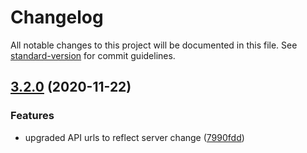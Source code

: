# Changelog

All notable changes to this project will be documented in this file. See [standard-version](https://github.com/conventional-changelog/standard-version) for commit guidelines.

## [3.2.0](https://github.com/potpiejimmy/lunchmaster3000-ui/compare/v3.1.0...v3.2.0) (2020-11-22)


### Features

* upgraded API urls to reflect server change ([7990fdd](https://github.com/potpiejimmy/lunchmaster3000-ui/commit/7990fdd38f4c8a29966a373f48c53d9f2835eea2))
